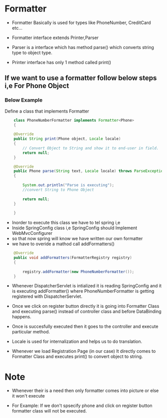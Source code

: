 
# Formatter

- Formatter Basically is used for types like PhoneNumber, CreditCard etc...

- Formatter interface extends Printer,Parser

- Parser is a interface which has method parse() which  converts string type to object type.

- Printer interface has only 1 method called print()
	
## If we want to use a formatter follow below steps i,e For Phone Object
	
### Below Example
Define a class that implements Formatter
	
```java
	class PhoneNumberFormatter implements Formatter<Phone> 
	{
	
	@Override
	public String print(Phone object, Locale locale) 
	{
		// Convert Object to String and show it to end-user in field.
		return null;
	}

	@Override
	public Phone parse(String text, Locale locale) throws ParseException 
	{
		
		System.out.println("Parse is executing");
		//convert String to Phone Object
		
		return null;
	}
	
	}
```
	
- Inorder to execute this class we have to tel spring i,e 	
- Inside SpringConfig class i,e SpringConfig should Implement WebMvcConfigurer 
- so that now spring will know we have written our own formatter 
- we have to overide a mathod call addFormatters()
	
```java
	@Override
	public void addFormatters(FormatterRegistry registry) 
	{
		
		registry.addFormatter(new PhoneNumberFormatter());
	}
```
	
- Whenever DispatcherServlet is intialized it is reading  SpringConfig and it is executing addFormatter() where PhoneNumberFormatter is getting registered with DispatcherServlet.
	
- Once we click on register button directly it is going into Formatter Class and executing parse() instead of controller class and before DataBinding happens.
	
- Once is succesfully executed then it goes to the controller and execute particular method.
	
- Locale is used for internalization and helps us to do translation.
	
- Whenever we load Registration Page (in our case) It directly comes to Formatter Class and executes print() to convert object to string.
	
# Note 
		
- Whenever their is a need then only formatter comes into picture or else it won't execute
	
- For Example: If we don't spsecify phone and click on register button formatter class will not be executed.
